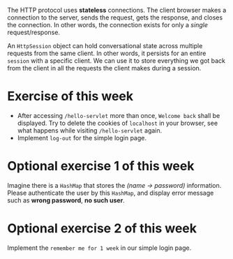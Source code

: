 The HTTP protocol uses **stateless** connections. The client browser makes a connection to the server, sends the request, gets the response, and closes the connection. In other words, the connection exists for only a *single* request/response.

An `HttpSession` object can hold conversational state across multiple requests from the same client. In other words, it persists for an entire `session` with a specific client. We can use it to store everything we got back from the client in all the requests the client makes during a session.


# Exercise of this week
- After accessing `/hello-servlet` more than once, `Welcome back` shall be displayed. Try to delete the cookies of `localhost` in your browser, see what happens while visiting `/hello-servlet` again.
- Implement `log-out` for the simple login page.

# Optional exercise 1 of this week
Imagine there is a `HashMap` that stores the *(name -> password)* information. Please authenticate the user by this `HashMap`, and display error message such as **wrong password**, **no such user**.

# Optional exercise 2 of this week
Implement the `remember me for 1 week` in our simple login page.